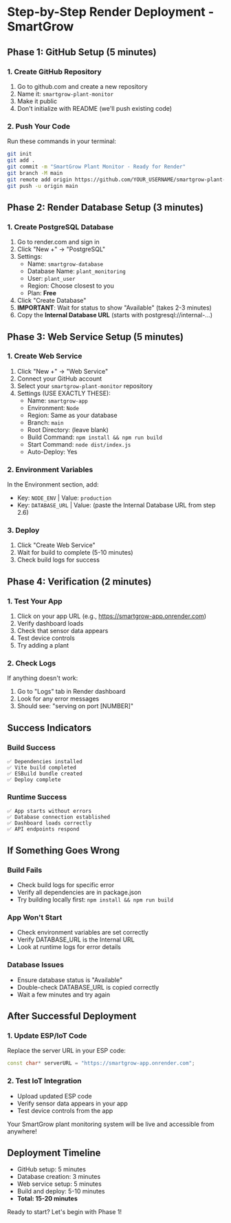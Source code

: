 # Step-by-Step Render Deployment - SmartGrow

## Phase 1: GitHub Setup (5 minutes)

### 1. Create GitHub Repository
1. Go to github.com and create a new repository
2. Name it: `smartgrow-plant-monitor`
3. Make it public
4. Don't initialize with README (we'll push existing code)

### 2. Push Your Code
Run these commands in your terminal:
```bash
git init
git add .
git commit -m "SmartGrow Plant Monitor - Ready for Render"
git branch -M main
git remote add origin https://github.com/YOUR_USERNAME/smartgrow-plant-monitor.git
git push -u origin main
```

## Phase 2: Render Database Setup (3 minutes)

### 1. Create PostgreSQL Database
1. Go to render.com and sign in
2. Click "New +" → "PostgreSQL"
3. Settings:
   - Name: `smartgrow-database`
   - Database Name: `plant_monitoring`
   - User: `plant_user`
   - Region: Choose closest to you
   - Plan: **Free**
4. Click "Create Database"
5. **IMPORTANT**: Wait for status to show "Available" (takes 2-3 minutes)
6. Copy the **Internal Database URL** (starts with postgresql://internal-...)

## Phase 3: Web Service Setup (5 minutes)

### 1. Create Web Service
1. Click "New +" → "Web Service"
2. Connect your GitHub account
3. Select your `smartgrow-plant-monitor` repository
4. Settings (USE EXACTLY THESE):
   - Name: `smartgrow-app`
   - Environment: `Node`
   - Region: Same as your database
   - Branch: `main`
   - Root Directory: (leave blank)
   - Build Command: `npm install && npm run build`
   - Start Command: `node dist/index.js`
   - Auto-Deploy: Yes

### 2. Environment Variables
In the Environment section, add:
- Key: `NODE_ENV` | Value: `production`
- Key: `DATABASE_URL` | Value: (paste the Internal Database URL from step 2.6)

### 3. Deploy
1. Click "Create Web Service"
2. Wait for build to complete (5-10 minutes)
3. Check build logs for success

## Phase 4: Verification (2 minutes)

### 1. Test Your App
1. Click on your app URL (e.g., https://smartgrow-app.onrender.com)
2. Verify dashboard loads
3. Check that sensor data appears
4. Test device controls
5. Try adding a plant

### 2. Check Logs
If anything doesn't work:
1. Go to "Logs" tab in Render dashboard
2. Look for any error messages
3. Should see: "serving on port [NUMBER]"

## Success Indicators

### Build Success
```
✅ Dependencies installed
✅ Vite build completed
✅ ESBuild bundle created
✅ Deploy complete
```

### Runtime Success
```
✅ App starts without errors
✅ Database connection established
✅ Dashboard loads correctly
✅ API endpoints respond
```

## If Something Goes Wrong

### Build Fails
- Check build logs for specific error
- Verify all dependencies are in package.json
- Try building locally first: `npm install && npm run build`

### App Won't Start
- Check environment variables are set correctly
- Verify DATABASE_URL is the Internal URL
- Look at runtime logs for error details

### Database Issues
- Ensure database status is "Available"
- Double-check DATABASE_URL is copied correctly
- Wait a few minutes and try again

## After Successful Deployment

### 1. Update ESP/IoT Code
Replace the server URL in your ESP code:
```cpp
const char* serverURL = "https://smartgrow-app.onrender.com";
```

### 2. Test IoT Integration
- Upload updated ESP code
- Verify sensor data appears in your app
- Test device controls from the app

Your SmartGrow plant monitoring system will be live and accessible from anywhere!

## Deployment Timeline
- GitHub setup: 5 minutes
- Database creation: 3 minutes  
- Web service setup: 5 minutes
- Build and deploy: 5-10 minutes
- **Total: 15-20 minutes**

Ready to start? Let's begin with Phase 1!